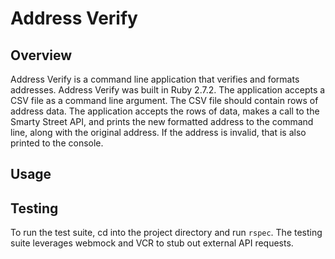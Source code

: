 # Address Verify

## Overview
Address Verify is a command line application that verifies and formats 
addresses. Address Verify was built in Ruby 2.7.2. The application accepts a CSV file as a command line argument. The CSV file should contain rows of address data. The application accepts the rows of data, makes a call to the Smarty Street API, and prints the new formatted address to the command line, along with the original address. If the address is invalid, that is also printed to the console.

## Usage


## Testing
To run the test suite, cd into the project directory and run `rspec`. The testing suite leverages webmock and VCR to
stub out external API requests.
